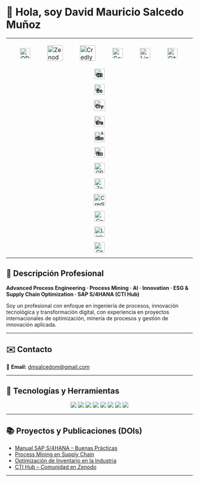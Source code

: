 # 👋 Hola, soy David Mauricio Salcedo Muñoz  

---
<table align="center" style="border-collapse:separate; border-spacing:28px 0; border:none;">
  <tr>
    <td style="border:1px solid #ffffff; background:transparent;">
      <a href="https://orcid.org/0009-0004-8289-2432" target="_blank" style="text-decoration:none; border:0; outline:none;">
        <img src="https://cdn.simpleicons.org/orcid/A6CE39" alt="ORCID" width="28" height="28" style="display:block; border:0; background:transparent;"/>
      </a>
    </td>
    <td style="border:1px solid #ffffff; background:transparent;">
      <a href="https://zenodo.org/communities/sti-hub-ai-processmining-supplychain-esg/" target="_blank" style="text-decoration:none; border:0; outline:none;">
        <img src="https://cdn.simpleicons.org/zenodo/1682D4" alt="Zenodo" width="42" height="42" style="display:block; border:0; background:transparent;"/>
      </a>
    </td>
    <td style="border:1px solid #ffffff; background:transparent;">
      <a href="https://www.credly.com/users/dmsalcedom" target="_blank" style="text-decoration:none; border:0; outline:none;">
        <img src="https://cdn.simpleicons.org/credly/FF6B00" alt="Credly" width="42" height="42" style="display:block; border:0; background:transparent;"/>
      </a>
    </td>
    <td style="border:1px solid #ffffff; background:transparent;">
      <a href="https://www.coursera.org/user/897e9a6b058fed73e715753d465de838" target="_blank" style="text-decoration:none; border:0; outline:none;">
        <img src="https://cdn.simpleicons.org/coursera/0056D2" alt="Coursera" width="28" height="28" style="display:block; border:0; background:transparent;"/>
      </a>
    </td>
    <td style="border:1px solid #ffffff; background:transparent;">
      <a href="https://www.linkedin.com/in/dm-slcm06/" target="_blank" style="text-decoration:none; border:0; outline:none;">
        <img src="https://cdn-icons-png.flaticon.com/512/174/174857.png" alt="LinkedIn" width="28" height="28" style="display:block; border:0; background:transparent;"/>
      </a>
    </td>
    <td style="border:1px solid #ffffff; background:transparent;">
      <a href="https://github.com/dmsalcedom" target="_blank" style="text-decoration:none; border:0; outline:none;">
        <img src="https://cdn.simpleicons.org/github/181717" alt="GitHub" width="28" height="28" style="display:block; border:0; background:transparent;"/>
      </a>
    </td>
  </tr>
</table>






<div align="center">

  <a href="https://orcid.org/0009-0004-8289-2432" target="_blank"
     style="text-decoration:none; display:inline-block; line-height:0; margin:0 30px;">
    <img src="https://cdn.simpleicons.org/orcid/A6CE39" alt="ORCID" width="28" height="28">
  </a>

  <a href="https://zenodo.org/communities/sti-hub-ai-processmining-supplychain-esg/" target="_blank"
     style="text-decoration:none; display:inline-block; line-height:0; margin:0 30px;">
    <img src="https://cdn.simpleicons.org/zenodo/1682D4" alt="Zenodo" width="28" height="28">
  </a>

  <a href="https://www.credly.com/users/dmsalcedom" target="_blank"
     style="text-decoration:none; display:inline-block; line-height:0; margin:0 30px;">
    <img src="https://cdn.simpleicons.org/credly/FF6B00" alt="Credly" width="30" height="30">
  </a>

  <a href="https://www.coursera.org/user/897e9a6b058fed73e715753d465de838" target="_blank"
     style="text-decoration:none; display:inline-block; line-height:0; margin:0 30px;">
    <img src="https://cdn.simpleicons.org/coursera/0056D2" alt="Coursera" width="28" height="28">
  </a>

  <a href="https://www.linkedin.com/in/dm-slcm06/" target="_blank"
     style="text-decoration:none; display:inline-block; line-height:0; margin:0 30px;">
    <img src="https://cdn-icons-png.flaticon.com/512/174/174857.png" alt="LinkedIn" width="28" height="28">
  </a>

  <a href="https://github.com/dmsalcedom" target="_blank"
     style="text-decoration:none; display:inline-block; line-height:0; margin:0 30px;">
    <img src="https://cdn.simpleicons.org/github/181717" alt="GitHub" width="28" height="28">
  </a>

</div>


<div style="text-align:center;">

  <a href="https://orcid.org/0009-0004-8289-2432" target="_blank" 
     style="display:inline-block; margin:0 25px; text-decoration:none;">
    <img src="https://cdn.simpleicons.org/orcid/A6CE39" alt="ORCID" width="28" height="28" style="vertical-align:middle;">
  </a>

  <a href="https://zenodo.org/communities/sti-hub-ai-processmining-supplychain-esg/" target="_blank" 
     style="display:inline-block; margin:0 25px; text-decoration:none;">
    <img src="https://cdn.simpleicons.org/zenodo/1682D4" alt="Zenodo" width="28" height="28" style="vertical-align:middle;">
  </a>

  <a href="https://www.credly.com/users/dmsalcedom" target="_blank" 
     style="display:inline-block; margin:0 25px; text-decoration:none;">
    <img src="https://cdn.simpleicons.org/credly/FF6B00" alt="Credly" width="32" height="32" style="vertical-align:middle;">
  </a>

  <a href="https://www.coursera.org/user/897e9a6b058fed73e715753d465de838" target="_blank" 
     style="display:inline-block; margin:0 25px; text-decoration:none;">
    <img src="https://cdn.simpleicons.org/coursera/0056D2" alt="Coursera" width="28" height="28" style="vertical-align:middle;">
  </a>

  <a href="https://www.linkedin.com/in/dm-slcm06/" target="_blank" 
     style="display:inline-block; margin:0 25px; text-decoration:none;">
    <img src="https://cdn-icons-png.flaticon.com/512/174/174857.png" alt="LinkedIn" width="28" height="28" style="vertical-align:middle;">
  </a>

  <a href="https://github.com/dmsalcedom" target="_blank" 
     style="display:inline-block; margin:0 25px; text-decoration:none;">
    <img src="https://cdn.simpleicons.org/github/181717" alt="GitHub" width="28" height="28" style="vertical-align:middle;">
  </a>

</div>




---

## 🧾 Descripción Profesional  
**Advanced Process Engineering · Process Mining · AI · Innovation · ESG & Supply Chain Optimization · SAP S/4HANA (CTI Hub)**  

Soy un profesional con enfoque en ingeniería de procesos, innovación tecnológica y transformación digital, con experiencia en proyectos internacionales de optimización, minería de procesos y gestión de innovación aplicada.

---

## ✉️ Contacto  
📩 **Email:** dmsalcedom@gmail.com  

---

## 🚀 Tecnologías y Herramientas  

<p align="center">
  <img src="https://img.shields.io/badge/Python-3776AB?logo=python&logoColor=white" />
  <img src="https://img.shields.io/badge/MATLAB-orange?logo=mathworks&logoColor=white" />
  <img src="https://img.shields.io/badge/Celonis-2E74B5?logo=celonis&logoColor=white" />
  <img src="https://img.shields.io/badge/TensorFlow-FF6F00?logo=tensorflow&logoColor=white" />
  <img src="https://img.shields.io/badge/Docker-2496ED?logo=docker&logoColor=white" />
  <img src="https://img.shields.io/badge/Kubernetes-326CE5?logo=kubernetes&logoColor=white" />
  <img src="https://img.shields.io/badge/SAP-0FAAFF?logo=sap&logoColor=white" />
  <img src="https://img.shields.io/badge/Power%20BI-F2C811?logo=powerbi&logoColor=black" />
</p>

---

## 📚 Proyectos y Publicaciones (DOIs)
- [Manual SAP S/4HANA – Buenas Prácticas](https://doi.org/10.5281/zenodo.1234567)  
- [Process Mining en Supply Chain](https://doi.org/10.48550/arXiv.2401.00001)  
- [Optimización de Inventario en la Industria](https://doi.org/10.5281/zenodo.9876643)  
- [CTI Hub – Comunidad en Zenodo](https://zenodo.org/communities/sti-hub-ai-processmining-supplychain-esg/)  

---


